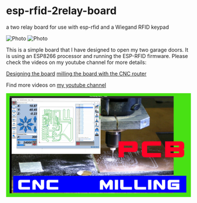 # esp-rfid-2relay-board
a two relay board for use with esp-rfid and a Wiegand RFID keypad

![Photo](https://github.com/onemarcfifty/esp-rfid-2relay-board/blob/main/P1040320.JPG)
![Photo](https://github.com/onemarcfifty/esp-rfid-2relay-board/blob/main/P1040299.JPG)

This is a simple board that I have designed to open my two garage doors. It is using an ESP8266 processor and running the ESP-RFID firmware. Please check the videos on my youtube channel for more details:

[Designing the board](https://youtu.be/ah8-FsuAJAM)
[milling the board with the CNC router](https://youtu.be/63Tgc9mA8FI)

Find more videos on [my youtube channel](https://www.youtube.com/channel/UCG5Ph9Mm6UEQLJJ-kGIC2AQ)

![Photo](https://github.com/onemarcfifty/esp-rfid-2relay-board/blob/main/PCB%20Milling%20Ep2.jpg)

